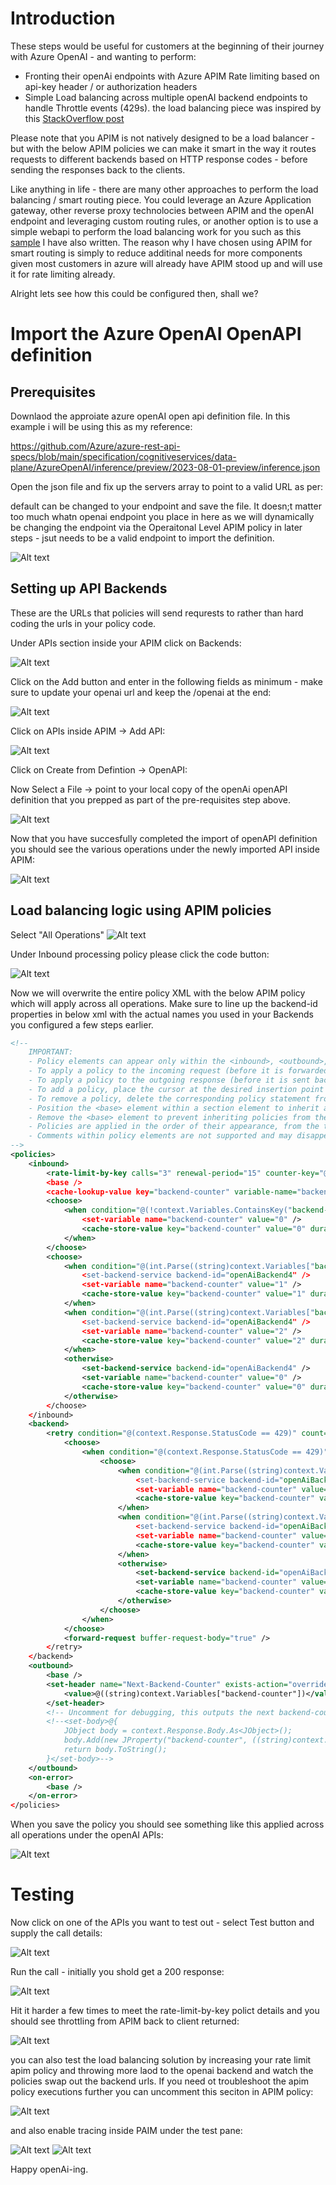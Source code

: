 # Introduction

These steps would be useful for customers at the beginning of their journey with Azure OpenAI - and wanting to perform:

* Fronting their openAi endpoints with Azure APIM Rate limiting based on api-key header / or authorization headers
* Simple Load balancing across multiple openAI backend endpoints to handle Throttle events (429s). the load balancing piece was inspired by this [StackOverflow post](https://stackoverflow.com/questions/76188072/in-azure-api-management-how-can-you-load-balance-and-failover-on-3-different-ba)


Please note that you APIM is not natively designed to be a load balancer - but with the below APIM policies we can make it smart in the way it routes requests to different backends based on HTTP response codes - before sending the responses back to the clients.

Like anything in life - there are many other approaches to perform the load balancing / smart routing piece. You could leverage an Azure Application gateway, other reverse proxy technolocies between APIM and the openAI endpoint and leveraging custom routing rules, or another option is to use a simple webapi to perform the load balancing work for you such as this [sample](https://github.com/anevjes/openAiLoadBalancer) I have also written. The reason why I have chosen using APIM for smart routing is simply to reduce additinal needs for more components given most customers in azure will already have APIM stood up and will use it for rate limiting already.


Alright lets see how this could be configured then, shall we?

# Import the Azure OpenAI OpenAPI definition

## Prerequisites

Downlaod the approiate azure openAI open api definition file. In this example i will be using this as my reference:

https://github.com/Azure/azure-rest-api-specs/blob/main/specification/cognitiveservices/data-plane/AzureOpenAI/inference/preview/2023-08-01-preview/inference.json

Open the json file and fix up the servers array to point to a valid URL as per:

default can be changed to your endpoint and save the file. It doesn;t matter too much whatn openai endpoint you place in here as we will dynamically be changing the endpoint via the Operaitonal Level APIM policy in later steps - jsut needs to be a valid endpoint to import the definition.

![Alt text](image-2.png)


## Setting up API Backends

These are the URLs that policies will send requrests to rather than hard coding the urls in your policy code.

Under APIs section inside your APIM click on Backends:

![Alt text](image-8.png)


Click on the Add button and enter in the following fields as minimum - make sure to update your openai url and keep the /openai at the end:

![Alt text](image-9.png)



Click on APIs inside APIM -> Add API:

![Alt text](image.png)

Click on Create from Defintion -> OpenAPI:

Now Select a File -> point to your local copy of the openAi openAPI definition that you prepped as part of the pre-requisites step above.

![Alt text](image-1.png)

Now that you have succesfully completed the import of openAPI definition you should see the various operations under the newly imported API inside APIM:

![Alt text](image-3.png)


## Load balancing logic using APIM policies

Select "All Operations"
![Alt text](image-4.png)

Under Inbound processing policy please click the code button:

![Alt text](image-5.png)


Now we will overwrite the entire policy XML with the below APIM policy which will apply across all operations. Make sure to line up the backend-id properties in below xml with the actual names you used in your Backends you configured a few steps earlier.

```xml
<!--
    IMPORTANT:
    - Policy elements can appear only within the <inbound>, <outbound>, <backend> section elements.
    - To apply a policy to the incoming request (before it is forwarded to the backend service), place a corresponding policy element within the <inbound> section element.
    - To apply a policy to the outgoing response (before it is sent back to the caller), place a corresponding policy element within the <outbound> section element.
    - To add a policy, place the cursor at the desired insertion point and select a policy from the sidebar.
    - To remove a policy, delete the corresponding policy statement from the policy document.
    - Position the <base> element within a section element to inherit all policies from the corresponding section element in the enclosing scope.
    - Remove the <base> element to prevent inheriting policies from the corresponding section element in the enclosing scope.
    - Policies are applied in the order of their appearance, from the top down.
    - Comments within policy elements are not supported and may disappear. Place your comments between policy elements or at a higher level scope.
-->
<policies>
    <inbound>
        <rate-limit-by-key calls="3" renewal-period="15" counter-key="@(context.Request.Headers.GetValueOrDefault("api-key", "default-value"))" />
        <base />
        <cache-lookup-value key="backend-counter" variable-name="backend-counter" />
        <choose>
            <when condition="@(!context.Variables.ContainsKey("backend-counter"))">
                <set-variable name="backend-counter" value="0" />
                <cache-store-value key="backend-counter" value="0" duration="100" />
            </when>
        </choose>
        <choose>
            <when condition="@(int.Parse((string)context.Variables["backend-counter"]) == 0)">
                <set-backend-service backend-id="openAiBackend4" />
                <set-variable name="backend-counter" value="1" />
                <cache-store-value key="backend-counter" value="1" duration="100" />
            </when>
            <when condition="@(int.Parse((string)context.Variables["backend-counter"]) == 1)">
                <set-backend-service backend-id="openAiBackend4" />
                <set-variable name="backend-counter" value="2" />
                <cache-store-value key="backend-counter" value="2" duration="100" />
            </when>
            <otherwise>
                <set-backend-service backend-id="openAiBackend4" />
                <set-variable name="backend-counter" value="0" />
                <cache-store-value key="backend-counter" value="0" duration="100" />
            </otherwise>
        </choose>
    </inbound>
    <backend>
        <retry condition="@(context.Response.StatusCode == 429)" count="3" interval="10" first-fast-retry="true">
            <choose>
                <when condition="@(context.Response.StatusCode == 429)">
                    <choose>
                        <when condition="@(int.Parse((string)context.Variables["backend-counter"]) == 0)">
                            <set-backend-service backend-id="openAiBackend4" />
                            <set-variable name="backend-counter" value="1" />
                            <cache-store-value key="backend-counter" value="1" duration="100" />
                        </when>
                        <when condition="@(int.Parse((string)context.Variables["backend-counter"]) == 1)">
                            <set-backend-service backend-id="openAiBackend4" />
                            <set-variable name="backend-counter" value="2" />
                            <cache-store-value key="backend-counter" value="2" duration="100" />
                        </when>
                        <otherwise>
                            <set-backend-service backend-id="openAiBackend4" />
                            <set-variable name="backend-counter" value="0" />
                            <cache-store-value key="backend-counter" value="0" duration="100" />
                        </otherwise>
                    </choose>
                </when>
            </choose>
            <forward-request buffer-request-body="true" />
        </retry>
    </backend>
    <outbound>
        <base />
        <set-header name="Next-Backend-Counter" exists-action="override">
            <value>@((string)context.Variables["backend-counter"])</value>
        </set-header>
        <!-- Uncomment for debugging, this outputs the next backend-counter in the JSON response body. -->
        <!--<set-body>@{ 
            JObject body = context.Response.Body.As<JObject>(); 
            body.Add(new JProperty("backend-counter", ((string)context.Variables["backend-counter"])));
            return body.ToString(); 
        }</set-body>-->
    </outbound>
    <on-error>
        <base />
    </on-error>
</policies>
```

When you save the policy you should see something like this applied across all operations under the openAI APIs:

![Alt text](image-10.png)

# Testing

Now click on one of the APIs you want to test out - select Test button and supply the call details:

![Alt text](image-11.png)

Run the call - initially you shold get a 200 response:

![Alt text](image-12.png)

Hit it harder a few times to meet the rate-limit-by-key polict details and you should see throttling from APIM back to client returned:

![Alt text](image-14.png)

you can also test the load balancing solution by increasing your rate limit apim policy and throwing more laod to the openai backend and watch the policies swap out the backend urls. If you need ot troubleshoot the apim policy executions further you can uncomment this seciton in APIM policy:

![Alt text](image-15.png)

and also enable tracing inside PAIM under the test pane:

![Alt text](image-17.png)
![Alt text](image-16.png)

Happy openAi-ing.